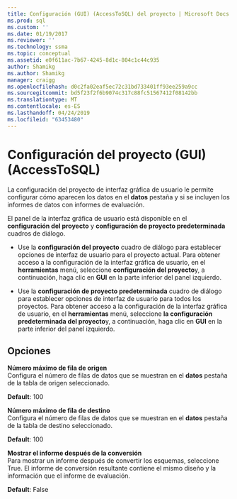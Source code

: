 ```yaml
---
title: Configuración (GUI) (AccessToSQL) del proyecto | Microsoft Docs
ms.prod: sql
ms.custom: ''
ms.date: 01/19/2017
ms.reviewer: ''
ms.technology: ssma
ms.topic: conceptual
ms.assetid: e0f611ac-7b67-4245-8d1c-804c1c44c935
author: Shamikg
ms.author: Shamikg
manager: craigg
ms.openlocfilehash: d0c2fa02eaf5ec72c31bd733401ff93ee259a9cc
ms.sourcegitcommit: bd5f23f2f6b9074c317c88fc51567412f08142bb
ms.translationtype: MT
ms.contentlocale: es-ES
ms.lasthandoff: 04/24/2019
ms.locfileid: "63453480"
---
```

# <a name="project-settings-gui-accesstosql"></a>Configuración del proyecto (GUI) (AccessToSQL)
La configuración del proyecto de interfaz gráfica de usuario le permite configurar cómo aparecen los datos en el **datos** pestaña y si se incluyen los informes de datos con informes de evaluación.  
  
El panel de la interfaz gráfica de usuario está disponible en el **configuración del proyecto** y **configuración de proyecto predeterminada** cuadros de diálogo.  
  
-   Use la **configuración del proyecto** cuadro de diálogo para establecer opciones de interfaz de usuario para el proyecto actual. Para obtener acceso a la configuración de la interfaz gráfica de usuario, en el **herramientas** menú, seleccione **configuración del proyecto**y, a continuación, haga clic en **GUI** en la parte inferior del panel izquierdo.  
  
-   Use la **configuración de proyecto predeterminada** cuadro de diálogo para establecer opciones de interfaz de usuario para todos los proyectos. Para obtener acceso a la configuración de la interfaz gráfica de usuario, en el **herramientas** menú, seleccione **la configuración predeterminada del proyecto**y, a continuación, haga clic en **GUI** en la parte inferior del panel izquierdo.  
  
## <a name="options"></a>Opciones  
**Número máximo de fila de origen**  
Configura el número de filas de datos que se muestran en el **datos** pestaña de la tabla de origen seleccionado.  
  
**Default**: 100  
  
**Número máximo de fila de destino**  
Configura el número de filas de datos que se muestran en el **datos** pestaña de la tabla de destino seleccionado.  
  
**Default**: 100  
  
**Mostrar el informe después de la conversión**  
Para mostrar un informe después de convertir los esquemas, seleccione True. El informe de conversión resultante contiene el mismo diseño y la información que el informe de evaluación.  
  
**Default**: False  
  
